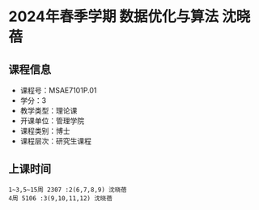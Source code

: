 # 2024年春季学期 数据优化与算法 沈晓蓓






## 课程信息

- 课程号：MSAE7101P.01
- 学分：3
- 教学类型：理论课
- 开课单位：管理学院
- 课程类别：博士
- 课程层次：研究生课程

## 上课时间

```
1~3,5~15周 2307 :2(6,7,8,9) 沈晓蓓
4周 5106 :3(9,10,11,12) 沈晓蓓
```

